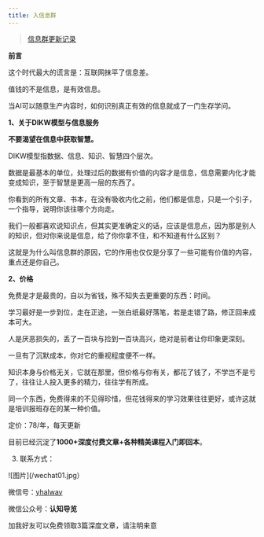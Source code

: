 ```yaml
---
title: 入信息群
---
```

> [信息群更新记录](history.md)

**前言**

这个时代最大的谎言是：互联网抹平了信息差。

值钱的不是信息，是有效信息。

当AI可以随意生产内容时，如何识别真正有效的信息就成了一门生存学问。

**1、关于DIKW模型与信息服务**

**不要渴望在信息中获取智慧。**

DIKW模型指数据、信息、知识、智慧四个层次。

数据是最基本的单位，处理过后的数据有价值的内容才是信息，信息需要内化才能变成知识，至于智慧是更高一层的东西了。

你看到的所有文章、书本，在没有吸收内化之前，他们都是信息，只是一个引子，一个指导，说明你该往哪个方向走。

我们一般都喜欢说知识点，但其实更准确定义的话，应该是信息点，因为那是别人的知识，但对你来说是信息，给了你你拿不住，和不知道有什么区别？

这就是为什么叫信息群的原因，它的作用也仅仅是分享了一些可能有价值的内容，重点还是你自己。

**2、价格**

免费是才是最贵的，自以为省钱，殊不知失去更重要的东西：时间。

学习最好是一步到位，走在正途，一张白纸最好落笔，若是走错了路，修正回来成本可大。

人是厌恶损失的，丢了一百块与捡到一百块高兴，绝对是前者让你印象更深刻。

一旦有了沉默成本，你对它的重视程度便不一样。

知识本身与价格无关，它就在那里，但价格与你有关，都花了钱了，不学岂不是亏了，往往让人投入更多的精力，往往学有所成。

同一个东西，免费得来的不见得珍惜，但花钱得来的学习效果往往更好，或许这就是培训报班存在的某一种价值。

定价：78/年，每天更新

目前已经沉淀了**1000+深度付费文章+各种精美课程入门即回本**。

3. 联系方式：

![图片](/wechat01.jpg）

微信号：<u>yhalway</u>

微信公众号：**认知导览**

加我好友可以免费领取3篇深度文章，请注明来意
